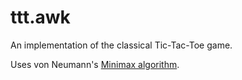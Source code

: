 # ttt.awk

An implementation of the classical Tic-Tac-Toe game.

Uses von Neumann's [Minimax algorithm](http://en.wikipedia.org/wiki/Minimax).
